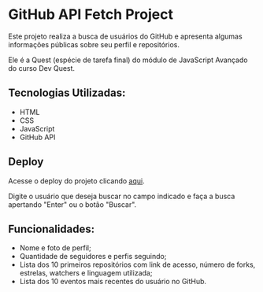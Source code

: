# GitHub API Fetch Project

Este projeto realiza a busca de usuários do GitHub e apresenta algumas informações públicas sobre seu perfil e repositórios.

Ele é a Quest (espécie de tarefa final) do módulo de JavaScript Avançado do curso Dev Quest.


## Tecnologias Utilizadas:

- HTML
- CSS
- JavaScript
- GitHub API


## Deploy

Acesse o deploy do projeto clicando [aqui](https://nataliabrunelli.github.io/quest-js-avancado-fetch/).

Digite o usuário que deseja buscar no campo indicado e faça a busca apertando "Enter" ou o botão "Buscar".


## Funcionalidades:
- Nome e foto de perfil;
- Quantidade de seguidores e perfis seguindo;
- Lista dos 10 primeiros repositórios com link de acesso, número de forks, estrelas, watchers e linguagem utilizada;
- Lista dos 10 eventos mais recentes do usuário no GitHub.
